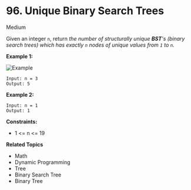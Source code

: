 # 96. Unique Binary Search Trees

Medium

Given an integer `n`, return *the number of structurally unique **BST**'s (binary search trees) which has exactly `n` nodes of unique values from `1` to `n`.*

 

**Example 1:**

![Example](https://assets.leetcode.com/uploads/2021/01/18/uniquebstn3.jpg)
```
Input: n = 3
Output: 5
```
**Example 2:**
```
Input: n = 1
Output: 1
``` 

**Constraints:**

- 1 <= n <= 19

**Related Topics**
- Math
- Dynamic Programming
- Tree
- Binary Search Tree
- Binary Tree